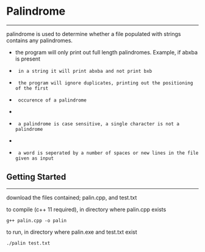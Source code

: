 # Palindrome
---

palindrome is used to determine whether a file populated with strings contains any palindromes.

 *    the program will only print out full length palindromes. Example, if abxba is present 
 * 		in a string it will print abxba and not print bxb
 * 		the program will ignore duplicates, printing out the positioning of the first 
 *		occurence of a palindrome
 * 
 * 		a palindrome is case sensitive, a single character is not a palindrome
 * 
 *		a word is seperated by a number of spaces or new lines in the file given as input

## Getting Started
---
download the files contained; palin.cpp, and test.txt

to compile (c++ 11 required), in directory where palin.cpp exists

```
g++ palin.cpp -o palin
```

to run, in directory where palin.exe and test.txt exist 
```
./palin test.txt
```

